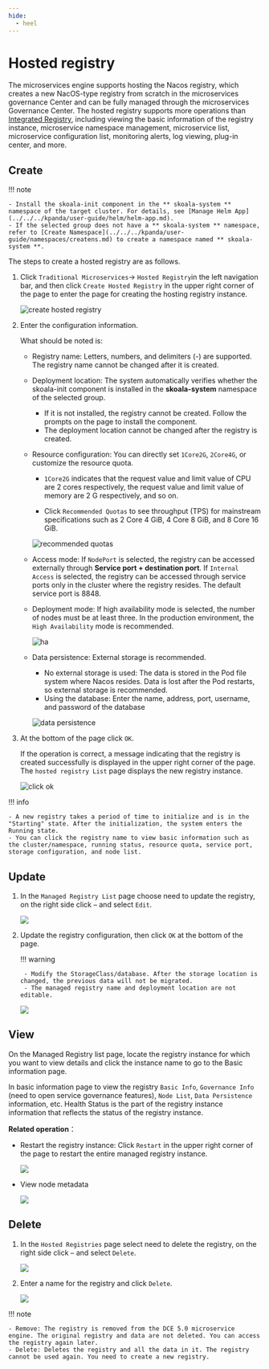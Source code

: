 ```yaml
---
hide:
  - heel
---
```


# Hosted registry

The microservices engine supports hosting the Nacos registry, which creates a new NacOS-type registry from scratch in the microservices governance Center and can be fully managed through the microservices Governance Center. The hosted registry supports more operations than [Integrated Registry](../integrated/index.md), including viewing the basic information of the registry instance, microservice namespace management, microservice list, microservice configuration list, monitoring alerts, log viewing, plug-in center, and more.

## Create

!!! note

    - Install the skoala-init component in the ** skoala-system ** namespace of the target cluster. For details, see [Manage Helm App](../../../kpanda/user-guide/helm/helm-app.md).
    - If the selected group does not have a ** skoala-system ** namespace, refer to [Create Namespace](../../../kpanda/user-guide/namespaces/createns.md) to create a namespace named ** skoala-system **.

The steps to create a hosted registry are as follows.

1. Click `Traditional Microservices`-> `Hosted Registry`in the left navigation bar, and then click
   `Create Hosted Registry` in the upper right corner of the page to enter the page for creating the hosting registry instance.

   ![create hosted registry](https://docs.daocloud.io/daocloud-docs-images/docs/en/docs/skoala/images/create01.png)

2. Enter the configuration information.

    What should be noted is:

    - Registry name: Letters, numbers, and delimiters (-) are supported. The registry name cannot be changed after it is created.
    - Deployment location: The system automatically verifies whether the skoala-init component is installed in the **skoala-system** namespace of the selected group.

        - If it is not installed, the registry cannot be created. Follow the prompts on the page to install the component.
        - The deployment location cannot be changed after the registry is created.

    - Resource configuration: You can directly set `1Core2G`, `2Core4G`, or customize the resource quota.

        -  `1Core2G` indicates that the request value and limit value of CPU are 2 cores respectively, the request value and limit value of memory are 2 G respectively, and so on.

        - Click `Recommended Quotas` to see throughput (TPS) for mainstream specifications such as 2 Core 4 GiB, 4 Core 8 GiB, and 8 Core 16 GiB.

        ![recommended quotas](https://docs.daocloud.io/daocloud-docs-images/docs/en/docs/skoala/images/create02.png)

    - Access mode: If `NodePort` is selected, the registry can be accessed externally through **Service port + destination port**. If `Internal Access` is selected, the registry can be accessed through service ports only in the cluster where the registry resides. The default service port is 8848.
    - Deployment mode: If high availability mode is selected, the number of nodes must be at least three. In the production environment, the `High Availability` mode is recommended.

        ![ha](https://docs.daocloud.io/daocloud-docs-images/docs/en/docs/skoala/images/create03.png)

    - Data persistence: External storage is recommended.

        - No external storage is used: The data is stored in the Pod file system where Nacos resides. Data is lost after the Pod restarts, so external storage is recommended.
        - Using the database: Enter the name, address, port, username, and password of the database

        ![data persistence](https://docs.daocloud.io/daocloud-docs-images/docs/en/docs/skoala/images/create04.png)

3. At the bottom of the page click `OK`.

    If the operation is correct, a message indicating that the registry is created successfully is displayed in the upper right corner of the page. The `hosted registry List` page displays the new registry instance.

    ![click ok](https://docs.daocloud.io/daocloud-docs-images/docs/en/docs/skoala/images/create05.png)

!!! info

    - A new registry takes a period of time to initialize and is in the "Starting" state. After the initialization, the system enters the Running state.
    - You can click the registry name to view basic information such as the cluster/namespace, running status, resource quota, service port, storage configuration, and node list.

## Update

1. In the `Managed Registry List` page choose need to update the registry, on the right side click `⋯` and select `Edit`.

   ![](https://docs.daocloud.io/daocloud-docs-images/docs/en/docs/skoala/images/update01.png)

2. Update the registry configuration, then click `OK` at the bottom of the page.

    !!! warning

        - Modify the StorageClass/database. After the storage location is changed, the previous data will not be migrated.
        - The managed registry name and deployment location are not editable.

   ![](https://docs.daocloud.io/daocloud-docs-images/docs/en/docs/skoala/images/update02.png)

## View

On the Managed Registry list page, locate the registry instance for which you want to view details and click the instance name to go to the Basic information page.

In basic information page to view the registry `Basic Info`, `Governance Info` (need to open service governance features), `Node List`, `Data Persistence` information, etc. Health Status is the part of the registry instance information that reflects the status of the registry instance.

**Related operation**：

- Restart the registry instance: Click `Restart` in the upper right corner of the page to restart the entire managed registry instance.

    ![](https://docs.daocloud.io/daocloud-docs-images/docs/en/docs/skoala/images/check-1.png)

- View node metadata

    ![](https://docs.daocloud.io/daocloud-docs-images/docs/en/docs/skoala/images/check-2.png)

## Delete

1. In the `Hosted Registries` page select need to delete the registry, on the right side click `⋯` and select `Delete`.

    ![](https://docs.daocloud.io/daocloud-docs-images/docs/en/docs/skoala/images/delete01.png)

2. Enter a name for the registry and click `Delete`.

    ![](https://docs.daocloud.io/daocloud-docs-images/docs/en/docs/skoala/images/delete02.png)

!!! note


    - Remove: The registry is removed from the DCE 5.0 microservice engine. The original registry and data are not deleted. You can access the registry again later.
    - Delete: Deletes the registry and all the data in it. The registry cannot be used again. You need to create a new registry.
